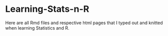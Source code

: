# Learning-Stats-n-R
Here are all Rmd files and respective html pages that I typed out and knitted when learning Statistics and R.
